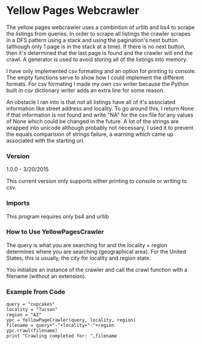 # Yellow Pages Webcrawler

The yellow pages webcrawler uses a combintion of urllib and bs4 to scrape the listings from queries.  In order to scrape all listings the crawler scrapes in a DFS pattern using a stack and using the pagination's next button (although only 1 page is in the stack at a time).  If there is no next button, then it's determined that the last page is found and the crawler will end the crawl.  A generator is used to avoid storing all of the listings into memory.  

I have only implemented csv formating and an option for printing to console.  The empty functions serve to show how I could implement the different formats.  For csv formating I made my own csv writer because the Python built in csv dictionary writer adds an extra line for some reason.

An obstacle I ran into is that not all listings have all of it's associated information like street address and locality.  To go around this, I return None if that information is not found and write "NA" for the csv file for any values of None which could be changed in the future.  A lot of the strings are wrapped into unicode although probably not necessary, I used it to prevent the equals comparision of strings failure, a warning which came up associated with the starting url.

### Version
1.0.0 - 3/20/2015

This current version only supports either printing to console or writing to csv.

### Imports

This program requires only bs4 and urllib 

### How to Use YellowPagesCrawler
The query is what you are searching for and the locality + region determines where you are searching (geographical area).  For the United States, this is usually, the city for locality and region state.

You initialize an instance of the crawler and call the crawl function with a filename (without an extension).  

### Example from Code

    query = "cupcakes"
    locality = "Tucson"
    region = "AZ"
    ypc = YellowPageCrawler(query, locality, region)
    filename = query+"-"+locality+"-"+region
    ypc.crawl(filename)
    print "Crawling completed for: ",filename
